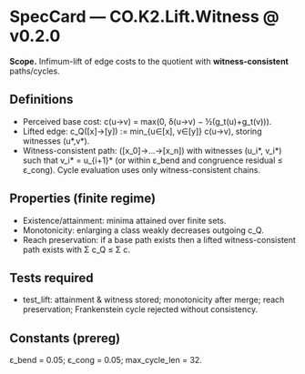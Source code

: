 # SpecCard — CO.K2.Lift.Witness @ v0.2.0

**Scope.** Infimum-lift of edge costs to the quotient with **witness-consistent** paths/cycles.

## Definitions
- Perceived base cost: c(u→v) = max(0, δ(u→v) − ½(g_t(u)+g_t(v))).
- Lifted edge: c_Q([x]→[y]) := min_{u∈[x], v∈[y]} c(u→v), storing witnesses (u*,v*).
- Witness-consistent path: ([x_0]→…→[x_n]) with witnesses (u_i*, v_i*) such that v_i* = u_{i+1}* (or within ε_bend and congruence residual ≤ ε_cong). Cycle evaluation uses only witness-consistent chains.

## Properties (finite regime)
- Existence/attainment: minima attained over finite sets.
- Monotonicity: enlarging a class weakly decreases outgoing c_Q.
- Reach preservation: if a base path exists then a lifted witness-consistent path exists with Σ c_Q ≤ Σ c.

## Tests required
- test_lift: attainment & witness stored; monotonicity after merge; reach preservation; Frankenstein cycle rejected without consistency.

## Constants (prereg)
ε_bend = 0.05; ε_cong = 0.05; max_cycle_len = 32.
